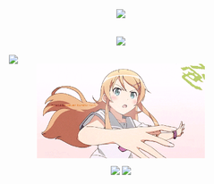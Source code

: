 <div align="center" style="margin-bottom: 30px;">
  <img src="https://readme-typing-svg.demolab.com?font=Fira+Code&weight=600&size=24&duration=3000&pause=500&color=FF0077&vCenter=true&multiline=true&width=600&height=60&lines=Welcome+to+my+dark+domain...;I+code+because+I+must." />
</div>

<!-- 中二波浪横幅 -->
<p align="center">
  <img src="https://capsule-render.vercel.app/api?type=waving&color=0:ff2c70,100:3f0eff&height=100&section=header&text=Coding%20is%20Fate!&fontSize=30&fontColor=ffffff" />
</p>

<!-- 图像左右分布 -->
<div style="display: flex; justify-content: space-around; align-items: center; flex-wrap: wrap;">

  <!-- 技术语言图 -->
  <img src="https://github-readme-stats.vercel.app/api/top-langs/?username=Qimin-Shen&layout=compact&theme=radical" width="400"/>

  <!-- Kirino 动图 -->
  <img src="./assets/kirino.gif" width="300"/>

</div>

<!-- 中二徽章 -->
<p align="center">
  <img src="https://img.shields.io/badge/%E6%88%91%E4%B8%8D%E4%BC%9Abug-%E6%88%91%E6%98%AF%E7%A8%8B%E5%BA%8F%E5%BC%82%E5%BD%A2%E7%89%A9-purple?style=for-the-badge&logo=ghost"/>
  <img src="https://img.shields.io/badge/Code--Or--Die-%F0%9F%94%A5-black?style=for-the-badge" />
</p>
